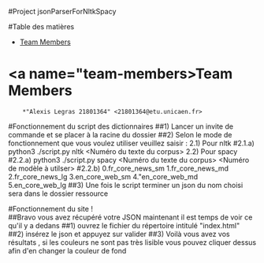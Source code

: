 #Project jsonParserForNltkSpacy

#Table des matières 
* [Team Members](#team-members)

# <a name="team-members></a>Team Members
        *"Alexis Legras 21801364" <21801364@etu.unicaen.fr>
        
#Fonctionnement du script des dictionnaires 
##1) Lancer un invite de commande et se placer à la racine du dossier
##2) Selon le mode de fonctionnement que vous voulez utiliser veuillez saisir : 
        2.1) Pour nltk 
            #2.1.a) python3 ./script.py nltk <Numéro du texte du corpus> <Nom du json sortant>
        2.2) Pour spacy 
            #2.2.a) python3 ./script.py spacy <Numéro du texte du corpus> <Nom du json sortant> <Numéro de modèle à utilser>
            #2.2.b) 0.fr_core_news_sm 1.fr_core_news_md 2.fr_core_news_lg 3.en_core_web_sm 4."en_core_web_md 5.en_core_web_lg
    ##3) Une fois le script terminer un json du nom choisi sera dans le dossier ressource 

#Fonctionnement du site !  
    ##Bravo vous avez récupéré votre JSON maintenant il est temps de voir ce qu'il y a dedans 
    ##1) ouvrez le fichier du répertoire intitulé "index.html"
    ##2) insérez le json et appuyez sur valider 
    ##3) Voilà vous avez vos résultats , si les couleurs ne sont pas très lisible vous pouvez cliquer dessus afin d'en changer la couleur de fond 

